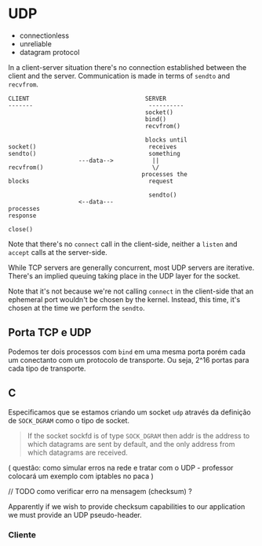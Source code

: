 # UDP

-   connectionless
-   unreliable
-   datagram protocol

In a client-server situation there's no connection established between the client and the server. Communication is made in terms of `sendto` and `recvfrom`.

```
CLIENT                                 SERVER
-------                                 ----------
                                       socket()
                                       bind()
                                       recvfrom()

                                       blocks until
socket()                                receives
sendto()                                something
                    ---data-->           ||
recvfrom()                               \/
                                      processes the
blocks                                  request

                                        sendto()
                    <--data---
processes
response

close()
```

Note that there's no `connect` call in the client-side, neither a `listen` and `accept` calls at the server-side.

While TCP servers are generally concurrent, most UDP servers are iterative. There's an implied queuing taking place in the UDP layer for the socket.

Note that it's not because we're not calling `connect` in the client-side that an ephemeral port wouldn't be chosen by the kernel. Instead, this time, it's chosen at the time we perform the `sendto`.


## Porta TCP e UDP

Podemos ter dois processos com `bind` em uma mesma porta porém cada um conectanto com um protocolo de transporte. Ou seja, 2^16 portas para cada tipo de transporte.


## C

Especificamos que se estamos criando um socket `udp` através da definição de `SOCK_DGRAM` como o tipo de socket.

> If the socket sockfd is of type `SOCK_DGRAM` then addr is the address to which datagrams are sent by default, and the only address from which datagrams are received.

( questão: como simular erros na rede e tratar com o UDP - professor colocará um exemplo com iptables no paca )


// TODO como verificar erro na mensagem (checksum) ?

Apparently if we wish to provide checksum capabilities to our application we must provide an UDP pseudo-header.

### Cliente





